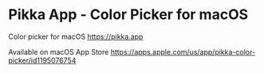 # Pikka App - Color Picker for macOS
Color picker for macOS https://pikka.app

Available on macOS App Store https://apps.apple.com/us/app/pikka-color-picker/id1195076754
